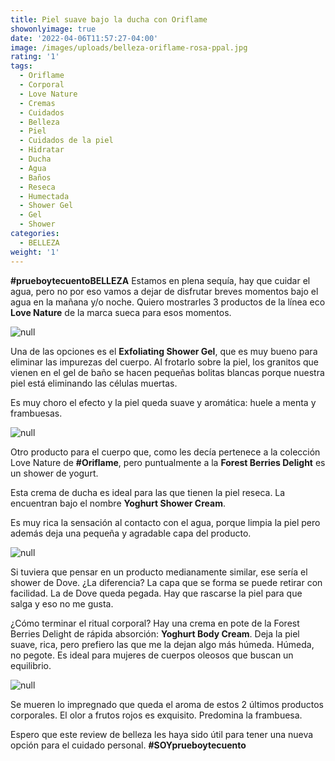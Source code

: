 ```yaml
---
title: Piel suave bajo la ducha con Oriflame
showonlyimage: true
date: '2022-04-06T11:57:27-04:00'
image: /images/uploads/belleza-oriflame-rosa-ppal.jpg
rating: '1'
tags:
  - Oriflame
  - Corporal
  - Love Nature
  - Cremas
  - Cuidados
  - Belleza
  - Piel
  - Cuidados de la piel
  - Hidratar
  - Ducha
  - Agua
  - Baños
  - Reseca
  - Humectada
  - Shower Gel
  - Gel
  - Shower
categories:
  - BELLEZA
weight: '1'
---
```

**\#prueboytecuentoBELLEZA** Estamos en plena sequía, hay que cuidar el agua, pero no por eso vamos a dejar de disfrutar breves momentos bajo el agua en la mañana y/o noche. Quiero mostrarles 3 productos de la línea eco **Love Nature** de la marca sueca para esos momentos.  

<!--more-->

![null](/images/uploads/belleza-oriflame-rosa-ppal.jpg)

Una de las opciones es el **Exfoliating Shower Gel**, que es muy bueno para eliminar las impurezas del cuerpo. Al frotarlo sobre la piel, los granitos que vienen en el gel de baño se hacen pequeñas bolitas blancas porque nuestra piel está eliminando las células muertas. 

Es muy choro el efecto y la piel queda suave y aromática: huele a menta y frambuesas. 

![null](/images/uploads/belleza-oriflame-rosa-exfoliante.jpg)

Otro producto para el cuerpo que, como les decía pertenece a la colección Love Nature de **\#Oriflame**, pero puntualmente a la **Forest Berries Delight** es un shower de yogurt.

Esta crema de ducha es ideal para las que tienen la piel reseca. La encuentran bajo el nombre **Yoghurt Shower Cream**.

Es muy rica la sensación al contacto con el agua, porque limpia la piel pero además deja una pequeña y agradable capa del producto. 

![null](/images/uploads/belleza-oriflame-rosa-yoghurt.jpg)

Si tuviera que pensar en un producto medianamente similar, ese sería el shower de Dove. ¿La diferencia? La capa que se forma se puede retirar con facilidad. La de Dove queda pegada. Hay que rascarse la piel para que salga y eso no me gusta.

¿Cómo terminar el ritual corporal? Hay una crema en pote de la Forest Berries Delight de rápida absorción: **Yoghurt Body Cream**. Deja la piel suave, rica, pero prefiero las que me la dejan algo más húmeda. Húmeda, no pegote. Es ideal para mujeres de cuerpos oleosos que buscan un equilibrio. 

![null](/images/uploads/belleza-oriflame-rosa-pote.jpg)

Se mueren lo impregnado que queda el aroma de estos 2 últimos productos corporales. El olor a frutos rojos es exquisito. Predomina la frambuesa. 

Espero que este review de belleza les haya sido útil para tener una nueva opción para el cuidado personal. **\#SOYprueboytecuento**
